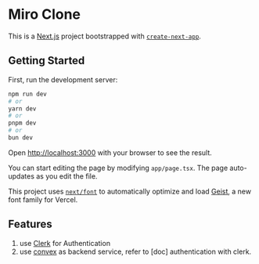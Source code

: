 # Miro Clone

This is a [Next.js](https://nextjs.org) project bootstrapped with [`create-next-app`](https://nextjs.org/docs/app/api-reference/cli/create-next-app).

## Getting Started

First, run the development server:

```bash
npm run dev
# or
yarn dev
# or
pnpm dev
# or
bun dev
```

Open [http://localhost:3000](http://localhost:3000) with your browser to see the result.

You can start editing the page by modifying `app/page.tsx`. The page auto-updates as you edit the file.

This project uses [`next/font`](https://nextjs.org/docs/app/building-your-application/optimizing/fonts) to automatically optimize and load [Geist](https://vercel.com/font), a new font family for Vercel.

## Features

1. use [Clerk](https://dashboard.clerk.com/apps/app_2uz7PdaeImwSRqMwQ1Y7ESBaHet/instances/ins_2uz7PYeyCkToGEHShrfHBpR5ZCV/jwt-templates/jtmp_2uz8pRUjYaBj3U2yyY5KJ3bsech) for Authentication
1. use [convex](https://dashboard.convex.dev/t/mark-zhang) as backend service, refer to [doc] authentication with clerk.
